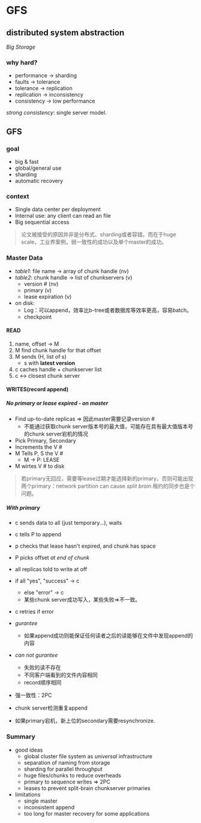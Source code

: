 # GFS

## distributed system abstraction

*Big Storage*

### why hard?

+ performance -> sharding
+ faults -> tolerance
+ tolerance -> replication
+ replication -> inconsistency
+ consistency -> low performance

*strong consistency*: single server model.

## GFS

### goal

+ big & fast
+ global/general use
+ sharding
+ automatic recovery

### context

+ Single data center per deployment
+ Internal use: any client can read an file
+ Big sequential access

> 论文被接受的原因并非是分布式、sharding或者容错。而在于huge scale，工业界案例，弱一致性的成功以及单个master的成功。

### Master Data

+ *table1*: file name -> array of chunk handle (nv)
+ *table2*: chunk handle -> list of chunkservers (v)
    + version # (nv)
    + primary (v)
    + lease expiration (v)
+ on disk:
    + Log：可以append，效率比b-tree或者数据库等效率更高，容易batch。
    + checkpoint

#### READ

1. name, offset -> M
2. M find chunk handle for that offset
3. M sends (H, list of s)
    + s with **latest version**
4. c caches handle + chunkserver list
5. c <-> closest chunk server

#### WRITES(record append)

##### No primary or lease expired - on master

+ Find up-to-date replicas => 因此master需要记录version #
    + 不能通过获取chunk server版本号的最大值，可能存在具有最大值版本号的chunk server宕机的情况
+ Pick Primary, Secondary
+ Increments the V #
+ M Tells P, S the V #
    + M -> P: LEASE
+ M wirtes V # to disk

> 若primary无回应，需要等lease过期才能选择新的primary，否则可能出现两个primary：network partition can cause *split brain*.租约的同步也是个问题。

##### With primary

+ c sends data to all (just temporary...), waits
+ c tells P to append
+ p checks that lease hasn't expired, and chunk has space
+ P picks offset *at end of chunk*
+ all replicas told to write at off
+ if all "yes", "success" -> c
    + else "error" -> c
    + 某些chunk server成功写入，某些失败=>不一致。
+ c retries if error

+ *gurantee*
    + 如果append成功则能保证任何读者之后的读能够在文件中发现append的内容
+ *can not gurantee*
    + 失败的读不存在
    + 不同客户端看到的文件内容相同
    + record顺序相同

+ 强一致性：2PC
+ chunk server检测重复append
+ 如果primary宕机，新上位的secondary需要resynchronize.

### Summary

+ good ideas
    + global cluster file system as *universal* infrastructure
    + separation of naming from storage
    + sharding for parallel throughput
    + huge files/chunks to reduce overheads
    + primary to sequence writes => 2PC
    + leases to prevent split-brain chunkserver primaries
+ limitations
    + single master
    + inconsistent append
    + too long for master recovery for some applications
